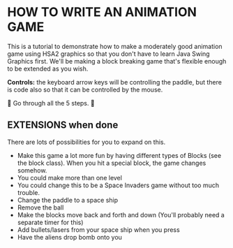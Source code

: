 

# HOW TO WRITE AN ANIMATION GAME

This is a tutorial to demonstrate how to make a moderately good animation game using HSA2 graphics so that you don't have to learn Java Swing Graphics first.
We'll be making a block breaking game that's flexible enough to be extended as you wish.

**Controls:** the keyboard arrow keys will be controlling the paddle, but there is code also so that it can be controlled by the mouse.

:red_circle: Go through all the 5 steps. :red_circle:


## EXTENSIONS when done

There are lots of possibilities for you to expand on this.

* Make this game a lot more fun by having different types of Blocks (see the block class). When you hit a special block, the game changes somehow.
* You could make more than one level
* You could change this to be a Space Invaders game without too much trouble.
 * Change the paddle to a space ship
 * Remove the ball
 * Make the blocks move back and forth and down (You'll probably need a separate timer for this)
 * Add bullets/lasers from your space ship when you press <SPACE>
 * Have the aliens drop bomb onto you

